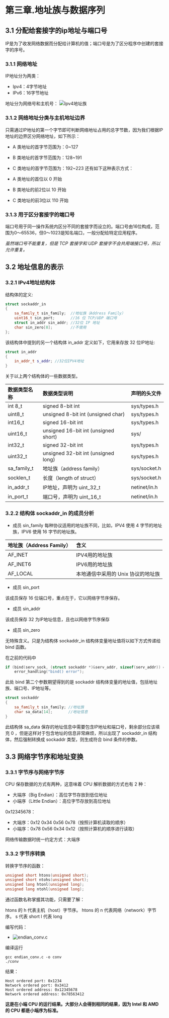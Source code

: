 # 第三章.地址族与数据序列

## 3.1 分配给套接字的ip地址与端口号

IP是为了收发网络数据而分配给计算机的值；端口号是为了区分程序中创建的套接字的序号。

### 3.1.1 网络地址

IP地址分为两类：
* Ipv4：4字节地址
* IPv6：16字节地址

地址分为网络号和主机号：
![Ipv4地址族](https://camo.githubusercontent.com/11262bf4c83f71bf98df9b2dfae6e006335a0d706f5434383919bf4c88ff9ac0/68747470733a2f2f692e6c6f6c692e6e65742f323031392f30312f31332f356333616230656231376262652e706e67)


### 3.1.2 网络地址分类与主机地址边界

只需通过IP地址的第一个字节即可判断网络地址占用的总字节数，因为我们根据IP地址的边界区分网络地址，如下所示：

* A 类地址的首字节范围为：0~127
* B 类地址的首字节范围为：128~191
* C 类地址的首字节范围为：192~223
还有如下这种表示方式：

* A 类地址的首位以 0 开始
* B 类地址的前2位以 10 开始
* C 类地址的前3位以 110 开始

### 3.1.3 用于区分套接字的端口号

端口号用于同一操作系统内区分不同的套接字而设立的。端口号由16位构成，范围为0～65536，但0～1023是知名端口，一般分配给特定应用程序。

*虽然端口号不能重复，但是 TCP 套接字和 UDP 套接字不会共用端接口号，所以允许重复。*

## 3.2 地址信息的表示

### 3.2.1 IPv4地址结构体

结构体的定义:
```c++
struct sockaddr_in
{
    sa_family_t sin_family;  //地址族（Address Family）
    uint16_t sin_port;       //16 位 TCP/UDP 端口号
    struct in_addr sin_addr; //32位 IP 地址
    char sin_zero[8];        //不使用
};
```
该结构体中提到的另一个结构体 in_addr 定义如下，它用来存放 32 位IP地址:
```c++
struct in_addr
{
    in_addr_t s_addr; //32位IPV4地址
}
```

关于以上两个结构体的一些数据类型。

|数据类型名称|	数据类型说明|	声明的头文件|
|:--|:--|:--|
|int 8_t|	signed 8-bit int|	sys/types.h|
|uint8_t|	unsigned 8-bit int (unsigned char)|	sys/types.h|
|int16_t|	signed 16-bit int|	sys/types.h|
|uint16_t|	unsigned 16-bit int (unsigned short)|	sys/|types.h|
|int32_t|	signed 32-bit int|	sys/types.h|
|uint32_t|	unsigned 32-bit int (unsigned long)|	sys/types.h|
|sa_family_t|	地址族（address family）|	sys/socket.h|
|socklen_t|	长度（length of struct）|	sys/socket.h|
|in_addr_t|	IP地址，声明为 uint_32_t|	netinet/in.h|
|in_port_t|	端口号，声明为 uint_16_t|	netinet/in.h|

### 3.2.2 结构体 sockaddr_in 的成员分析
* 成员 sin_family
每种协议适用的地址族不同，比如，IPV4 使用 4 字节的地址族，IPV6 使用 16 字节的地址族。

|地址族（Address Family）|	含义|
|:--|:--|
|AF_INET|	IPV4用的地址族|
|AF_INET6|	IPV6用的地址族|
|AF_LOCAL|	本地通信中采用的 Unix 协议的地址族|

* 成员 sin_port

该成员保存 16 位端口号，重点在于，它以网络字节序保存。

* 成员 sin_addr

该成员保存 32 为IP地址信息，且也以网络字节序保存

* 成员 sin_zero

无特殊含义。只是为结构体 sockaddr_in 结构体变量地址值将以如下方式传递给 bind 函数。

在之前的代码中
```c++
if (bind(serv_sock, (struct sockaddr *)&serv_addr, sizeof(serv_addr)) == -1)
    error_handling("bind() error");
```
此处 bind 第二个参数期望得到的是 sockaddr 结构体变量的地址值，包括地址族、端口号、IP地址等。
```c++
struct sockaddr
{
    sa_family_t sin_family; //地址族
    char sa_data[14];       //地址信息
}
```

此结构体 sa_data 保存的地址信息中需要包含IP地址和端口号，剩余部分应该填充 0 ，但是这样对于包含地址的信息非常麻烦，所以出现了 sockaddr_in 结构体，然后强制转换成 sockaddr 类型，则生成符合 bind 条件的参数。

## 3.3 网络字节序和地址变换

### 3.3.1 字节序与网络字节序
CPU 保存数据的方式有两种，这意味着 CPU 解析数据的方式也有 2 种：
* 大端序（Big Endian）：高位字节存放到低位地址
* 小端序（Little Endian）：高位字节存放到高位地址

0x12345678：
* 大端序：0x12 0x34 0x56 0x78（按照计算机读取的顺序）
* 小端序：0x78 0x56 0x34 0x12（按照计算机的顺序进行读取）

网络传输数据时统一约定方式：大端序

### 3.3.2 字节序转换

转换字节序的函数：
```c++
unsigned short htons(unsigned short);
unsigned short ntohs(unsigned short);
unsigned long htonl(unsigned long);
unsigned long ntohl(unsigned long);
```

通过函数名称掌握其功能，只需要了解：

htons 的 h 代表主机（host）字节序。
htons 的 n 代表网络（network）字节序。
s 代表 short
l 代表 long


编写代码：
* ![endian_conv.c]()


编译运行
```shell
gcc endian_conv.c -o conv
./conv
```

结果：
```
Host ordered port: 0x1234
Network ordered port: 0x3412
Host ordered address: 0x12345678
Network ordered address: 0x78563412
```

**这是在小端 CPU 的运行结果。大部分人会得到相同的结果，因为 Intel 和 AMD 的 CPU 都是小端序为标准。**
